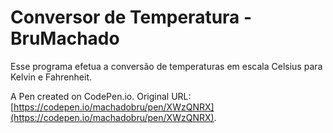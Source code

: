 # Conversor de Temperatura - BruMachado

Esse programa efetua a conversão de temperaturas em escala Celsius para Kelvin e Fahrenheit.

A Pen created on CodePen.io. Original URL: [https://codepen.io/machadobru/pen/XWzQNRX](https://codepen.io/machadobru/pen/XWzQNRX).